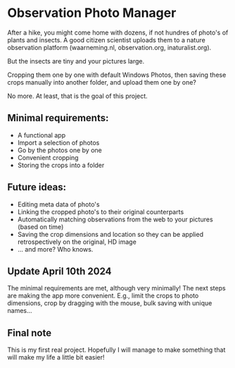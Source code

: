 # Observation Photo Manager

After a hike, you might come home with dozens, if not hundres of photo's of plants and insects. A good citizen scientist uploads them to a nature observation platform (waarneming.nl, observation.org, inaturalist.org).

But the insects are tiny and your pictures large.

Cropping them one by one with default Windows Photos, then saving these crops manually into another folder, and upload them one by one?

No more. At least, that is the goal of this project.

## Minimal requirements:

- A functional app
- Import a selection of photos
- Go by the photos one by one
- Convenient cropping
- Storing the crops into a folder

## Future ideas:

- Editing meta data of photo's
- Linking the cropped photo's to their original counterparts
- Automatically matching observations from the web to your pictures (based on time)
- Saving the crop dimensions and location so they can be applied retrospectively on the original, HD image
- ... and more? Who knows.

## Update April 10th 2024
The minimal requirements are met, although very minimally! The next steps are making the app more convenient. E.g., limit the crops to photo dimensions, crop by dragging with the mouse, bulk saving with unique names...

## Final note
This is my first real project. Hopefully I will manage to make something that will make my life a little bit easier!
